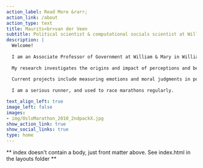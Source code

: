 ```yaml
---
action_label: Read More &rarr;
action_link: /about
action_type: text
title: Maurits<br>van der Veen
subtitle: Political scientist & computational socials scientist at William & Mary
description: |
  Welcome! 
  
  I am an Associate Professor of Government at William & Mary in Williamsburg, VA. Prior to coming to William & Mary in 2010, I taught at the University of Georgia and the University of Pennsylvania. 
  
  My research investigates the origins and impact of perceptions and beliefs in international relations, with a  focus on beliefs about "others": members of different minorities, (im)migrants, foreigners, etc. As a computational social scientist, I am particularly interested in measuring different aspects of beliefs and attitudes in texts, ranging from legislative debates to newspapers to social media. 
  
  Current projects include measuring emotions and moral judgments in political debates about migrants, analyzing the spread of cultural ideas across borders, and studying the presence and depth of international solidarity within the European Union.
  
  I am a serious runner, and used to race marathons regularly.

text_align_left: true
image_left: false
images:
- img/OsloMarathon_2010_2ndpackX.jpg
show_action_link: true
show_social_links: true
type: home
---
```


** index doesn't contain a body, just front matter above.
See index.html in the layouts folder **
